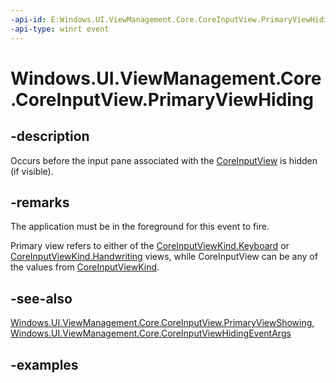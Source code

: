 ```yaml
---
-api-id: E:Windows.UI.ViewManagement.Core.CoreInputView.PrimaryViewHiding
-api-type: winrt event
---
```


<!-- Event syntax.
public event TypedEventHandler PrimaryViewHiding<CoreInputView, CoreInputViewHidingEventArgs>
-->

# Windows.UI.ViewManagement.Core.CoreInputView.PrimaryViewHiding

## -description

Occurs before the input pane associated with the [CoreInputView](coreinputview.md) is hidden (if visible).

## -remarks

The application must be in the foreground for this event to fire.

Primary view refers to either of the [CoreInputViewKind.Keyboard](https://github.com/MicrosoftDocs/winrt-api/blob/docs/windows.ui.viewmanagement.core/coreinputviewkind.md#-field-keyboard1) or [CoreInputViewKind.Handwriting](https://github.com/MicrosoftDocs/winrt-api/blob/docs/windows.ui.viewmanagement.core/coreinputviewkind.md#-field-handwriting2) views, while CoreInputView can be any of the values from [CoreInputViewKind](coreinputviewkind.md).

## -see-also

[Windows.UI.ViewManagement.Core.CoreInputView.PrimaryViewShowing](coreinputview_primaryviewshowing.md), [Windows.UI.ViewManagement.Core.CoreInputViewHidingEventArgs](coreinputviewhidingeventargs.md)

## -examples

